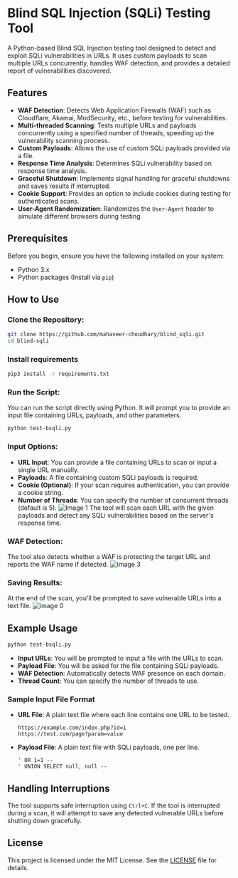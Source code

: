 
# Blind SQL Injection (SQLi) Testing Tool

A Python-based Blind SQL Injection testing tool designed to detect and exploit SQLi vulnerabilities in URLs. It uses custom payloads to scan multiple URLs concurrently, handles WAF detection, and provides a detailed report of vulnerabilities discovered.

## Features

- **WAF Detection**: Detects Web Application Firewalls (WAF) such as Cloudflare, Akamai, ModSecurity, etc., before testing for vulnerabilities.
- **Multi-threaded Scanning**: Tests multiple URLs and payloads concurrently using a specified number of threads, speeding up the vulnerability scanning process.
- **Custom Payloads**: Allows the use of custom SQLi payloads provided via a file.
- **Response Time Analysis**: Determines SQLi vulnerability based on response time analysis.
- **Graceful Shutdown**: Implements signal handling for graceful shutdowns and saves results if interrupted.
- **Cookie Support**: Provides an option to include cookies during testing for authenticated scans.
- **User-Agent Randomization**: Randomizes the `User-Agent` header to simulate different browsers during testing.

## Prerequisites

Before you begin, ensure you have the following installed on your system:

- Python 3.x
- Python packages (Install via `pip`)

## How to Use

### Clone the Repository:

```bash
git clone https://github.com/mahaveer-choudhary/blind_sqli.git
cd blind-sqli
```
### Install requirements

```bash
pip3 install -r requirements.txt
```
### Run the Script:

You can run the script directly using Python. It will prompt you to provide an input file containing URLs, payloads, and other parameters.

```bash
python test-bsqli.py
```

### Input Options:

- **URL Input**: You can provide a file containing URLs to scan or input a single URL manually.
- **Payloads**: A file containing custom SQLi payloads is required.
- **Cookie (Optional)**: If your scan requires authentication, you can provide a cookie string.
- **Number of Threads**: You can specify the number of concurrent threads (default is 5).
![Image 1](https://github.com/mahaveer-choudhary/images/blob/main/blind_sqli_images/logo.png)
The tool will scan each URL with the given payloads and detect any SQLi vulnerabilities based on the server's response time.

### WAF Detection:

The tool also detects whether a WAF is protecting the target URL and reports the WAF name if detected.
![image 3](https://github.com/mahaveer-choudhary/images/blob/main/blind_sqli_images/blured-detection-image.png)

### Saving Results:

At the end of the scan, you'll be prompted to save vulnerable URLs into a text file.
![image 0](https://github.com/mahaveer-choudhary/images/blob/main/blind_sqli_images/summery.png)

## Example Usage

```bash
python test-bsqli.py
```

- **Input URLs**: You will be prompted to input a file with the URLs to scan.
- **Payload File**: You will be asked for the file containing SQLi payloads.
- **WAF Detection**: Automatically detects WAF presence on each domain.
- **Thread Count**: You can specify the number of threads to use.

### Sample Input File Format

- **URL File**: A plain text file where each line contains one URL to be tested.

   ```plaintext
   https://example.com/index.php?id=1
   https://test.com/page?param=value
   ```

- **Payload File**: A plain text file with SQLi payloads, one per line.

   ```plaintext
   ' OR 1=1 --
   ' UNION SELECT null, null --
   ```

## Handling Interruptions

The tool supports safe interruption using `Ctrl+C`. If the tool is interrupted during a scan, it will attempt to save any detected vulnerable URLs before shutting down gracefully.

## License

This project is licensed under the MIT License. See the [LICENSE](LICENSE) file for details.
